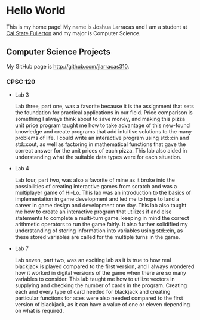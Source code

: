 # Hello World

This is my home page! My name is Joshua Larracas and I am a student at [Cal State Fullerton](http://www.fullerton.edu/) and my major is Computer Science.

## Computer Science Projects

My GitHub page is http://github.com/jlarracas310.

### CPSC 120

* Lab 3

    Lab three, part one, was a favorite because it is the assignment that sets the foundation for practical applications in our field. Price comparison is something I always think about to save money, and making this pizza unit price program taught me how to take advantage of this new-found knowledge and create programs that add intuitive solutions to the many problems of life. I could write an interactive program using std::cin and std::cout, as well as factoring in mathematical functions that gave the correct answer for the unit prices of each pizza. This lab also aided in understanding what the suitable data types were for each situation.

* Lab 4

    Lab four, part two, was also a favorite of mine as it broke into the possibilities of creating interactive games from scratch and was a multiplayer game of Hi-Lo. This lab was an introduction to the basics of implementation in game development and led me to hope to land a career in game design and development one day. This lab also taught me how to create an interactive program that utilizes if and else statements to complete a multi-turn game, keeping in mind the correct arithmetic operators to run the game fairly. It also further solidified my understanding of storing information into variables using std::cin, as these stored variables are called for the multiple turns in the game.

* Lab 7

    Lab seven, part two, was an exciting lab as it is true to how real blackjack is played compared to the first version, and I always wondered how it worked in digital versions of the game when there are so many variables to consider. This lab taught me how to utilize vectors in supplying and checking the number of cards in the program. Creating each and every type of card needed for blackjack and creating particular functions for aces were also needed compared to the first version of blackjack, as it can have a value of one or eleven depending on what is required.